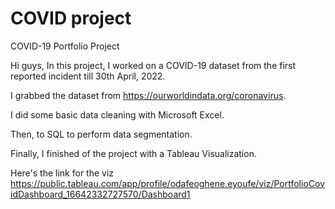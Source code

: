 # COVID project
COVID-19 Portfolio Project

Hi guys,
In this project, I worked on a COVID-19 dataset from the first reported incident till 30th April, 2022.

I grabbed the dataset from https://ourworldindata.org/coronavirus.

I did some basic data cleaning with Microsoft Excel.

Then, to SQL to perform data segmentation.

Finally, I finished of the project with a Tableau Visualization.

Here's the link for the viz
https://public.tableau.com/app/profile/odafeoghene.eyoufe/viz/PortfolioCovidDashboard_16642332727570/Dashboard1
